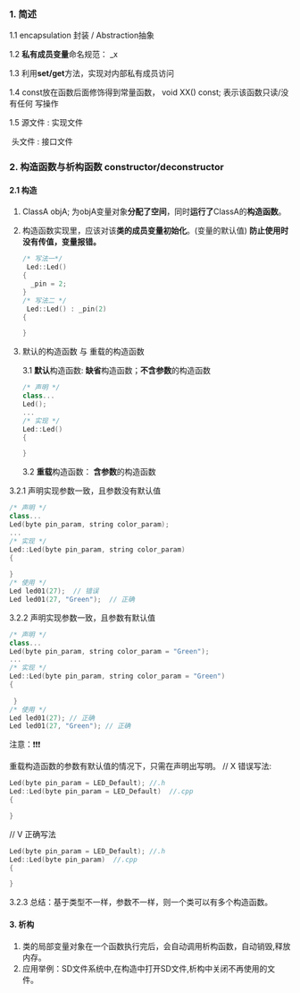 

### 1. 简述

1.1 encapsulation 封装 / Abstraction抽象

1.2 **私有成员变量**命名规范： _x

1.3 利用**set/get**方法，实现对内部私有成员访问

1.4 const放在函数后面修饰得到常量函数， void XX() const; 表示该函数只读/没有任何 写操作

1.5 源文件 : 实现文件 

​    头文件 : 接口文件



### 2. 构造函数与析构函数 constructor/deconstructor

#### 2.1 构造

  1. ClassA objA;  为objA变量对象**分配了空间**，同时**运行了**ClassA的**构造函数**。

  2. 构造函数实现里，应该对该**类的成员变量初始化**。(变量的默认值)
     **防止使用时没有传值，变量报错。**

     ```c++
     /* 写法一*/
      Led::Led()
     {
       _pin = 2;
     }
     /* 写法二 */
      Led::Led() : _pin(2)
     {
     
     }
     ```

     

  3. 默认的构造函数 与 重载的构造函数

     3.1 **默认**构造函数: **缺省**构造函数；**不含参数**的构造函数

     ```c++
     /* 声明 */
     class...
     Led();
     ...
     /* 实现 */    
     Led::Led()
     {
     
     }
     ```

     3.2 **重载**构造函数： **含参数**的构造函数

  3.2.1 声明实现参数一致，且参数没有默认值

```c++
/* 声明 */
class...
Led(byte pin_param, string color_param);
...
/* 实现 */    
Led::Led(byte pin_param, string color_param)
{   
    
}
/* 使用 */
Led led01(27);  // 错误
Led led01(27, "Green");  // 正确
```



  3.2.2 声明实现参数一致，且参数有默认值

```c++
/* 声明 */
class...
Led(byte pin_param, string color_param = "Green");
...
/* 实现 */ 
Led::Led(byte pin_param, string color_param = "Green")
{
           
 }
/* 使用 */
Led led01(27); // 正确
Led led01(27, "Green"); // 正确
```

注意：❗❗❗

重载构造函数的参数有默认值的情况下，只需在声明出写明。
// X 错误写法: 

```c++
Led(byte pin_param = LED_Default); //.h
Led::Led(byte pin_param = LED_Default)  //.cpp
{

}
```

// V 正确写法

```c++
Led(byte pin_param = LED_Default); //.h
Led::Led(byte pin_param)  //.cpp
{

}
```



3.2.3 总结：基于类型不一样，参数不一样，则一个类可以有多个构造函数。



#### 3. 析构

1. 类的局部变量对象在一个函数执行完后，会自动调用析构函数，自动销毁,释放内存。
2. 应用举例：SD文件系统中,在构造中打开SD文件,析构中关闭不再使用的文件。

​    









